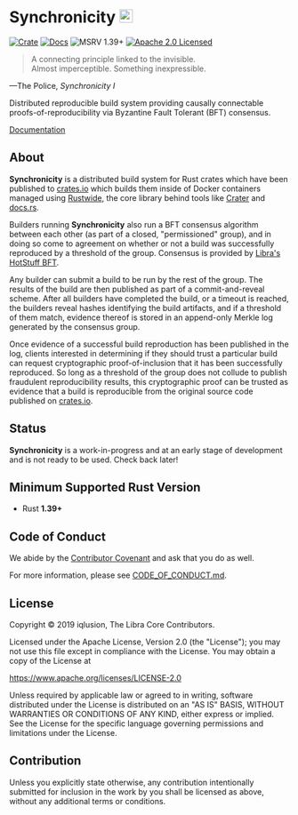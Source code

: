 # Synchronicity <a href="https://www.iqlusion.io"><img src="https://storage.googleapis.com/iqlusion-production-web/img/logo/iqlusion-rings-sm.png" alt="iqlusion" width="24" height="24"></a>

[![Crate][crate-image]][crate-link]
[![Docs][docs-image]][docs-link]
![MSRV 1.39+][msrv-image]
[![Apache 2.0 Licensed][license-image]][license-link]

> A connecting principle linked to the invisible.  
> Almost imperceptible. Something inexpressible.

—The Police, *Synchronicity I*

Distributed reproducible build system providing causally connectable
proofs-of-reproducibility via Byzantine Fault Tolerant (BFT) consensus.

[Documentation](https://bitly.com/98K8eH)

## About

**Synchronicity** is a distributed build system for Rust crates which have
been published to [crates.io] which builds them inside of Docker
containers managed using [Rustwide], the core library behind tools like
[Crater] and [docs.rs].

Builders running **Synchronicity** also run a BFT consensus algorithm between
each other (as part of a closed, "permissioned" group), and in doing so come to
agreement on whether or not a build was successfully reproduced by a threshold
of the group. Consensus is provided by [Libra's HotStuff BFT][hotstuff].

Any builder can submit a build to be run by the rest of the group. The results
of the build are then published as part of a commit-and-reveal scheme.
After all builders have completed the build, or a timeout is reached, the
builders reveal hashes identifying the build artifacts, and if a threshold
of them match, evidence thereof is stored in an append-only Merkle log
generated by the consensus group.

Once evidence of a successful build reproduction has been published in the log,
clients interested in determining if they should trust a particular build can
request cryptographic proof-of-inclusion that it has been successfully
reproduced. So long as a threshold of the group does not collude to publish
fraudulent reproducibility results, this cryptographic proof can be trusted
as evidence that a build is reproducible from the original source code
published on [crates.io].

## Status

**Synchronicity** is a work-in-progress and at an early stage of development
and is not ready to be used. Check back later!

## Minimum Supported Rust Version

- Rust **1.39+**

## Code of Conduct

We abide by the [Contributor Covenant][cc-md] and ask that you do as well.

For more information, please see [CODE_OF_CONDUCT.md][cc-md].

## License

Copyright © 2019 iqlusion, The Libra Core Contributors.

Licensed under the Apache License, Version 2.0 (the "License");
you may not use this file except in compliance with the License.
You may obtain a copy of the License at

https://www.apache.org/licenses/LICENSE-2.0

Unless required by applicable law or agreed to in writing, software
distributed under the License is distributed on an "AS IS" BASIS,
WITHOUT WARRANTIES OR CONDITIONS OF ANY KIND, either express or implied.
See the License for the specific language governing permissions and
limitations under the License.

## Contribution

Unless you explicitly state otherwise, any contribution intentionally
submitted for inclusion in the work by you shall be licensed as above,
without any additional terms or conditions.

[//]: # (badges)

[crate-image]: https://img.shields.io/crates/v/synchronicity.svg
[crate-link]: https://crates.io/crates/synchronicity
[docs-image]: https://docs.rs/synchronicity/badge.svg
[docs-link]: https://docs.rs/synchronicity/
[msrv-image]: https://img.shields.io/badge/rustc-1.39+-blue.svg
[license-image]: https://img.shields.io/badge/license-Apache2.0-blue.svg
[license-link]: https://github.com/iqlusion/synchronicity/blob/master/LICENSE

[//]: # (general links)

[crates.io]: https://crates.io
[Rustwide]: https://github.com/rust-lang/rustwide
[Crater]: https://github.com/rust-lang/crater
[docs.rs]: https://docs.rs/about
[hotstuff]: https://github.com/libra/libra/tree/master/consensus
[cc-web]: https://contributor-covenant.org/
[cc-md]: https://github.com/iqlusioninc/synchronicity/blob/develop/CODE_OF_CONDUCT.md
